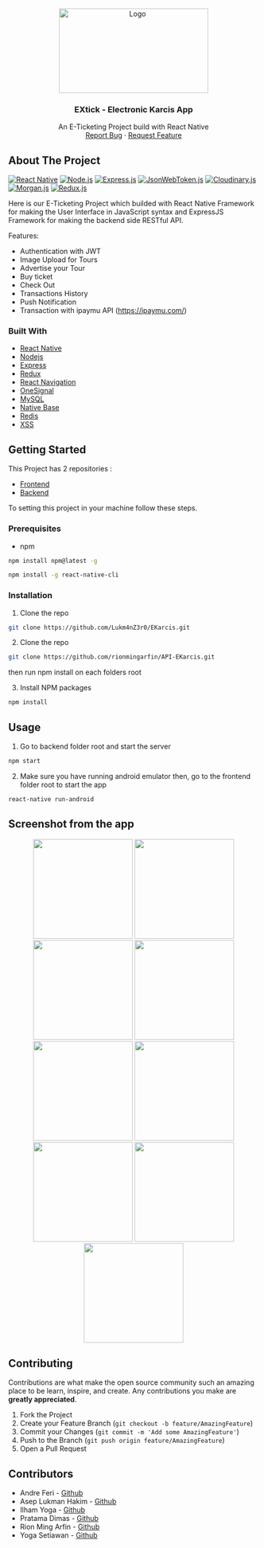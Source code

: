 <!-- PROJECT LOGO -->
<br />
<p align="center">
  <a href="https://github.com/Lukm4nZ3r0/EKarcis">
    <img src="https://github.com/Lukm4nZ3r0/EKarcis/blob/master/EXtik%20Logo%20(1)%20edit.png" alt="Logo" width="300" height="170">
  </a>

  <h3 align="center">EXtick - Electronic Karcis App</h3>

  <p align="center">
    An E-Ticketing Project build with React Native
    <br />
    <a href="https://github.com/Lukm4nZ3r0/EKarcis/issues">Report Bug</a>
    ·
    <a href="https://github.com/Lukm4nZ3r0/EKarcis/issues">Request Feature</a>
  </p>
</p>

<!-- ABOUT THE PROJECT -->
## About The Project
[![React Native](https://img.shields.io/badge/React%20Native-0.59-blue.svg?style=rounded-square)](https://facebook.github.io/react-native/)
[![Node.js](https://img.shields.io/badge/Node.js-v.10.16-green.svg?style=rounded-square)](https://nodejs.org/)
[![Express.js](https://img.shields.io/badge/Express.js-v.4.17.1-grey.svg?style=rounded-square)](https://expressjs.com/)
[![JsonWebToken.js](https://img.shields.io/badge/JsonWebToken.js-v.8.5.1-orange.svg?style=rounded-square)](https://www.npmjs.com/package/jsonwebtoken)
[![Cloudinary.js](https://img.shields.io/badge/Cloudinary.js-v.1.14.0-blue.svg?style=rounded-square)](https://cloudinary.com/)
[![Morgan.js](https://img.shields.io/badge/Morgan.js-v.1.9.1-orange.svg?style=rounded-square)](https://www.npmjs.com/package/morgan)
[![Redux.js](https://img.shields.io/badge/Redux.js-4.0.1-purple.svg?style=rounded-square)](https://redux.js.org/)


Here is our E-Ticketing Project which builded with React Native Framework for making the User Interface in JavaScript syntax and ExpressJS Framework for making the backend side RESTful API.

Features:
* Authentication with JWT
* Image Upload for Tours
* Advertise your Tour
* Buy ticket
* Check Out
* Transactions History
* Push Notification
* Transaction with ipaymu API (https://ipaymu.com/)


### Built With
* [React Native](https://facebook.github.io/react-native/)
* [Nodejs](https://nodejs.org/)
* [Express](https://expressjs.com/)
* [Redux](https://redux.js.org/)
* [React Navigation](https://reactnavigation.org/)
* [OneSignal](https://onesignal.com)
* [MySQL](https://www.mysql.com//)
* [Native Base](https://nativebase.io/)
* [Redis](https://redis.io/)
* [XSS](https://www.owasp.org/index.php/Cross-site_Scripting_(XSS))



<!-- GETTING STARTED -->
## Getting Started

This Project has 2 repositories :
* [Frontend](https://github.com/Lukm4nZ3r0/EKarcis)
* [Backend](https://github.com/rionmingarfin/API-EKarcis)

To setting this project in your machine follow these steps.


### Prerequisites


* npm
```sh
npm install npm@latest -g
```
```sh
npm install -g react-native-cli
```

### Installation

1. Clone the repo
```sh
git clone https://github.com/Lukm4nZ3r0/EKarcis.git
```
2. Clone the repo
```sh
git clone https://github.com/rionmingarfin/API-EKarcis.git
```
then run npm install on each folders root

3. Install NPM packages
```sh
npm install
```

<!-- USAGE EXAMPLES -->
## Usage

1. Go to backend folder root and start the server
```sh
npm start
```
2. Make sure you have running android emulator then, go to the frontend folder root to start the app
```sh
react-native run-android
```
## Screenshot from the app
<p align='center'>
  <span>
  <img src='https://github.com/Lukm4nZ3r0/EKarcis/blob/master/Screenshot_2019-07-30-08-57-12.png' width=200 />
  <img src='https://github.com/Lukm4nZ3r0/EKarcis/blob/master/Screenshot_2019-07-30-08-58-11.png' width=200 />
  <img src='https://github.com/Lukm4nZ3r0/EKarcis/blob/master/Screenshot_2019-07-30-08-58-24.png' width=200 />
  <img src='https://github.com/Lukm4nZ3r0/EKarcis/blob/master/Screenshot_2019-07-30-08-58-28.png' width=200 />
  <img src='https://github.com/Lukm4nZ3r0/EKarcis/blob/master/Screenshot_2019-07-30-08-58-45.png' width=200 />
  <img src='https://github.com/Lukm4nZ3r0/EKarcis/blob/master/Screenshot_2019-07-30-08-58-54.png' width=200 />
  <img src='https://github.com/Lukm4nZ3r0/EKarcis/blob/master/Screenshot_2019-07-30-08-59-20.png' width=200 />
  <img src='https://github.com/Lukm4nZ3r0/EKarcis/blob/master/Screenshot_2019-07-30-08-59-34.png' width=200 />
  <img src='https://github.com/Lukm4nZ3r0/EKarcis/blob/master/Screenshot_2019-07-30-08-59-46.png' width=200 />
  </span>
</p>

<!-- CONTRIBUTING -->
## Contributing

Contributions are what make the open source community such an amazing place to be learn, inspire, and create. Any contributions you make are **greatly appreciated**.

1. Fork the Project
2. Create your Feature Branch (`git checkout -b feature/AmazingFeature`)
3. Commit your Changes (`git commit -m 'Add some AmazingFeature'`)
4. Push to the Branch (`git push origin feature/AmazingFeature`)
5. Open a Pull Request


<!-- CONTACT -->
## Contributors

* Andre Feri - [Github](https://github.com/andreferi3)
* Asep Lukman Hakim - [Github](https://github.com/Lukm4nZ3r0)
* Ilham Yoga - [Github](https://github.com/ilhamyoga)
* Pratama Dimas - [Github](https://github.com/Sam1D)
* Rion Ming Arfin - [Github](https://github.com/rionmingarfin/)
* Yoga Setiawan - [Github](https://github.com/arioki1)


